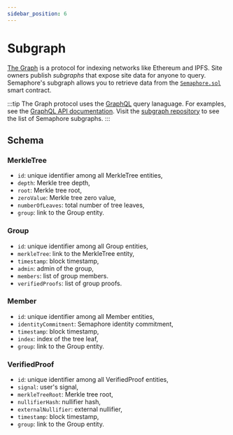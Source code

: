 ```yaml
---
sidebar_position: 6
---
```


# Subgraph

[The Graph](https://thegraph.com/) is a protocol for indexing networks like Ethereum and IPFS.
Site owners publish _subgraphs_ that expose site data for anyone to query.
Semaphore's subgraph allows you to retrieve data from the [`Semaphore.sol`](https://github.com/semaphore-protocol/semaphore/blob/v2.6.1/packages/contracts/contracts/Semaphore.sol) smart contract.

:::tip
The Graph protocol uses the [GraphQL](https://graphql.org/) query lanaguage. For examples, see the [GraphQL API documentation](https://thegraph.com/docs/en/subgraphs/querying/graphql-api/). Visit the [subgraph repository](https://github.com/semaphore-protocol/subgraph) to see the list of Semaphore subgraphs.
:::

## Schema

### MerkleTree

-   `id`: unique identifier among all MerkleTree entities,
-   `depth`: Merkle tree depth,
-   `root`: Merkle tree root,
-   `zeroValue`: Merkle tree zero value,
-   `numberOfLeaves`: total number of tree leaves,
-   `group`: link to the Group entity.

### Group

-   `id`: unique identifier among all Group entities,
-   `merkleTree`: link to the MerkleTree entity,
-   `timestamp`: block timestamp,
-   `admin`: admin of the group,
-   `members`: list of group members.
-   `verifiedProofs`: list of group proofs.

### Member

-   `id`: unique identifier among all Member entities,
-   `identityCommitment`: Semaphore identity commitment,
-   `timestamp`: block timestamp,
-   `index`: index of the tree leaf,
-   `group`: link to the Group entity.

### VerifiedProof

-   `id`: unique identifier among all VerifiedProof entities,
-   `signal`: user's signal,
-   `merkleTreeRoot`: Merkle tree root,
-   `nullifierHash`: nullifier hash,
-   `externalNullifier`: external nullifier,
-   `timestamp`: block timestamp,
-   `group`: link to the Group entity.

